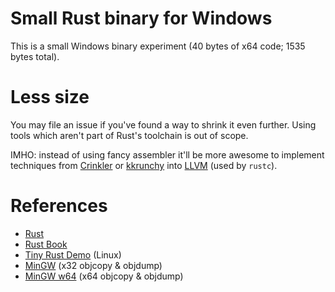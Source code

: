 # Small Rust binary for Windows

This is a small Windows binary experiment (40 bytes of x64 code; 1535 bytes total).

# Less size

You may file an issue if you've found a way to shrink it even further. Using tools which aren't part of Rust's toolchain is out of scope.

IMHO: instead of using fancy assembler it'll be more awesome to implement techniques from [Crinkler](https://files.scene.org/view/parties/2005/assembly05/seminars/crinkler-compression.ppt) or [kkrunchy](https://github.com/farbrausch/fr_public/tree/master/kkrunchy) into [LLVM](http://llvm.org/) (used by `rustc`).

# References

- [Rust](http://www.rust-lang.org/)
- [Rust Book](http://doc.rust-lang.org/nightly/book/)
- [Tiny Rust Demo](https://github.com/kmcallister/tiny-rust-demo) (Linux)
- [MinGW](http://www.mingw.org/) (x32 objcopy & objdump)
- [MinGW w64](http://mingw-w64.yaxm.org/) (x64 objcopy & objdump)
